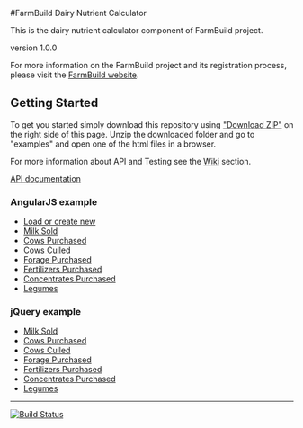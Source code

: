 #FarmBuild Dairy Nutrient Calculator

This is the dairy nutrient calculator component of FarmBuild project.

version 1.0.0

For more information on the FarmBuild project and its registration process, please visit the <a href="http://farmbuild.github.io/farmbuild/">FarmBuild website</a>.


## Getting Started

To get you started simply download this repository using <a href="https://github.com/FarmBuild/farmbuild-dairy-nutrient-calculator/archive/master.zip" target="_blank">"Download ZIP"</a> on the right side of this page.
Unzip the downloaded folder and go to "examples" and open one of the html files in a browser.

For more information about API and Testing see the [Wiki](https://github.com/FarmBuild/farmbuild-dairy-nutrient-calculator/wiki) section.

<a href="https://rawgit.com/FarmBuild/farmbuild-dairy-nutrient-calculator/master/docs/farmbuild-dairy-nutrient-calculator/1.0.0/index.html" target="_blank">API documentation</a>

### AngularJS example
* <a href="https://rawgit.com/FarmBuild/farmbuild-dairy-nutrient-calculator/master/examples/angularjs/index.html" target="_blank">Load or create new</a>
* <a href="https://rawgit.com/FarmBuild/farmbuild-dairy-nutrient-calculator/master/examples/angularjs/milk-sold/index.html" target="_blank">Milk Sold</a>
* <a href="https://rawgit.com/FarmBuild/farmbuild-dairy-nutrient-calculator/master/examples/angularjs/cows-purchased/index.html" target="_blank">Cows Purchased</a>
* <a href="https://rawgit.com/FarmBuild/farmbuild-dairy-nutrient-calculator/master/examples/angularjs/cows-culled/index.html" target="_blank">Cows Culled</a>
* <a href="https://rawgit.com/FarmBuild/farmbuild-dairy-nutrient-calculator/master/examples/angularjs/forages-purchased/index.html" target="_blank">Forage Purchased</a>
* <a href="https://rawgit.com/FarmBuild/farmbuild-dairy-nutrient-calculator/master/examples/angularjs/fertilizers-purchased/index.html" target="_blank">Fertilizers Purchased</a>
* <a href="https://rawgit.com/FarmBuild/farmbuild-dairy-nutrient-calculator/master/examples/angularjs/concentrates-purchased/index.html" target="_blank">Concentrates Purchased</a>
* <a href="https://rawgit.com/FarmBuild/farmbuild-dairy-nutrient-calculator/master/examples/angularjs/legumes/index.html" target="_blank">Legumes</a>

### jQuery example
* <a href="https://rawgit.com/FarmBuild/farmbuild-dairy-nutrient-calculator/master/examples/jquery/milk-sold/index.html" target="_blank">Milk Sold</a>
* <a href="https://rawgit.com/FarmBuild/farmbuild-dairy-nutrient-calculator/master/examples/jquery/cows-purchased/index.html" target="_blank">Cows Purchased</a>
* <a href="https://rawgit.com/FarmBuild/farmbuild-dairy-nutrient-calculator/master/examples/jquery/cows-culled/index.html" target="_blank">Cows Culled</a>
* <a href="https://rawgit.com/FarmBuild/farmbuild-dairy-nutrient-calculator/master/examples/jquery/forages-purchased/index.html" target="_blank">Forage Purchased</a>
* <a href="https://rawgit.com/FarmBuild/farmbuild-dairy-nutrient-calculator/master/examples/jquery/fertilizers-purchased/index.html" target="_blank">Fertilizers Purchased</a>
* <a href="https://rawgit.com/FarmBuild/farmbuild-dairy-nutrient-calculator/master/examples/jquery/concentrates-purchased/index.html" target="_blank">Concentrates Purchased</a>
* <a href="https://rawgit.com/FarmBuild/farmbuild-dairy-nutrient-calculator/master/examples/jquery/legumes/index.html" target="_blank">Legumes</a>

***

[![Build Status](https://travis-ci.org/FarmBuild/farmbuild-dairy-nutrient-calculator.svg?branch=master)](https://travis-ci.org/FarmBuild/farmbuild-dairy-nutrient-calculator)
